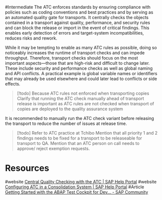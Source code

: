 #Intermediate 
The ATC enforces standards by ensuring compliance with policies such as coding conventions and best practices and by serving as an automated quality gate for transports. It centrally checks the objects contained in a transport against quality, performance, and security rules and can block the release or import in the event of critical findings. This enables early detection of errors and target-system incompatibilities, reduces risks and rework.

While it may be tempting to enable as many ATC rules as possible, doing so noticeably increases the runtime of transport checks and can impede throughput. Therefore, transport checks should focus on the most important aspects—those that are high-risk and difficult to change later. These include security and performance checks as well as global naming and API conflicts. A practical example is global variable names or identifiers that may already be used elsewhere and could later lead to conflicts or side effects.

> [!todo] Because ATC rules not enforced when transporting copies
> Clarify that running the ATC check manually ahead of transport release is important as ATC rules are not checked when transport of copies are deployed to the quality assurance system

It is recommended to manually run the ATC check variant before releasing the transport to reduce the number of issues at release time.

> [!todo] Refer to ATC practice at Tchibo
> Mention that all priority 1 and 2 findings needs to be fixed for a transport to be releaseable for transport to QA. Mention that an ATC person on call needs to approve/ reject exemption requests.

# Resources
#website [Central Quality Checking with the ATC | SAP Help Portal](https://help.sap.com/docs/ABAP_PLATFORM_NEW/ba879a6e2ea04d9bb94c7ccd7cdac446/3f1a866ced26445cbfb8e1f896f86dfb.html?locale=en-US)
#website [Configuring ATC in a Consolidation System | SAP Help Portal](https://help.sap.com/docs/ABAP_PLATFORM_NEW/ba879a6e2ea04d9bb94c7ccd7cdac446/73473fd593fc417ba7a6367423f1e535.html?locale=en-US)
#Article [Getting Started with the ABAP Test Cockpit for Dev... - SAP Community](https://community.sap.com/t5/application-development-and-automation-blog-posts/getting-started-with-the-abap-test-cockpit-for-developers/ba-p/13232141)
